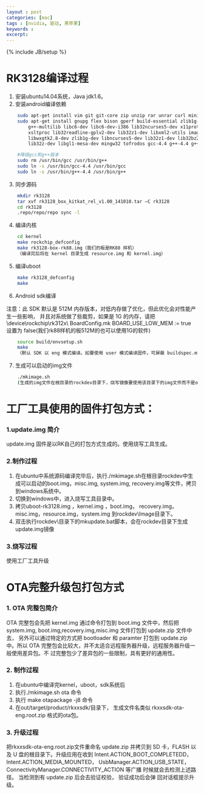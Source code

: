 ```yaml
---
layout : post
categories: [mac]
tags : [nvidia, 驱动, 黑苹果]
keywords :
excerpt:
---
```

{% include JB/setup %}

# RK3128编译过程
1. 安装ubuntu14.04系统，Java jdk1.6。
2. 安装android编译依赖

```sh
	sudo apt-get install vim git git-core zip unzip rar unrar curl minicom valgrind gawk
	sudo apt-get install gnupg flex bison gperf build-essential zlib1g-dev gcc-multilib \
        g++-multilib libc6-dev libc6-dev-i386 lib32ncurses5-dev x11proto-core-dev libx11-dev \
        xsltproc lib32readline-gplv2-dev lib32z1-dev libxml2-utils imagemagick lzop libesd0-dev \
        libwxgtk2.8-dev zlib1g-dev libncurses5-dev lib32z1-dev lib32bz2-dev lib32ncurses5-dev \
        lib32z-dev libgl1-mesa-dev mingw32 tofrodos gcc-4.4 g++-4.4 g++-4.4-multilib

    #降级gcc和g++版本
	sudo rm /usr/bin/gcc /usr/bin/g++
	sudo ln -s /usr/bin/gcc-4.4 /usr/bin/gcc
	sudo ln -s /usr/bin/g++-4.4 /usr/bin/g++
```

3. 同步源码

```sh
    mkdir rk3128
    tar xvf rk3128_box_kitkat_rel_v1.00_141010.tar –C rk3128
    cd rk3128
    .repo/repo/repo sync -l
```

4. 编译内核

```sh
    cd kernel
    make rockchip_defconfig
    make rk3128-box-rk88.img（我们的板是RK88 样机）
    （编译完后将在 kernel 目录生成 resource.img 和 kernel.img）
```

5. 编译uboot  

```sh
	make rk3128_defconfig
    make
```

6. Android sdk编译

注意：此 SDK 默认是 512M 内存版本，对低内存做了优化，但此优化会对性能产生一些影响，
并且对系统做了些裁剪，如果是 1G 的内存，请把\device\rockchip\rk312x\ BoardConfig.mk
BOARD_USE_LOW_MEM := true 设置为 false(我们rk88样机的板512M的也可以使用1G的软件)

```sh
    source build/envsetup.sh
    make
    （默认 SDK 以 eng 模式编译。如要使用 user 模式编译固件，可屏蔽 buildspec.mk 中的注释，如下：TARGET_BUILD_VARIANT:=user）
```

7. 生成可以启动的img文件

```sh
    ./mkimage.sh
    (生成的img文件在根目录的rockdev目录下，烧写镜像要使用该目录下的img文件而不是out/target/product/rkxx目录下的img文件)
```

# 工厂工具使用的固件打包方式：

### 1.update.img 简介
update.img 固件是以RK自己的打包方式生成的。使用烧写工具生成。

### 2.制作过程
1. 在ubuntu中系统源码编译完毕后，执行./mkimage.sh在根目录rockdev中生成可以启动的boot.img，misc.img, system.img, recovery.img等文件，拷贝到windows系统中。
2. 切换到windows中，进入烧写工具目录中。
3. 拷贝uboot-rk3128.img ，kernel.img ，boot.img， recovery.img，misc.img，resource.img，system.img 到rockdev\Image目录下。
4. 双击执行rockdev\目录下的mkupdate.bat脚本，会在rockdev目录下生成update.img镜像

### 3.烧写过程
使用工厂工具升级


# OTA完整升级包打包方式
### 1. OTA  完整包简介
  OTA 完整包会先把 kernel.img 通过命令打包到 boot.img 文件中，然后把
system.img, boot.img,recovery.img,misc.img 文件打包到 update.zip 文件中去，
另外可以通过特定的方式把 bootloader 和 paramter 打包到 update.zip 中。所以 OTA
完整包会比较大，并不太适合远程服务器升级，远程服务器升级一般使用差异包。不
过完整包少了差异包的一些限制，具有更好的通用性。

### 2. 制作过程
1. 在ubuntu中编译完kernel，uboot，sdk系统后
2. 执行./mkimage.sh ota 命令
3. 执行 make otapackage -j8 命令
4. 在out/target/product/rkxxsdk/目录下， 生成文件名类似 rkxxsdk-ota-eng.root.zip 格式的ota包。
### 3. 升级过程
 把rkxxsdk-ota-eng.root.zip文件重命名 update.zip 并拷贝到 SD 卡，FLASH 以及 U 盘的根目录下。升级应用在收到
Intent.ACTION_BOOT_COMPLETEDD，Intent.ACTION_MEDIA_MOUNTED，
UsbManager.ACTION_USB_STATE，ConnectivityManager.CONNECTIVITY_ACTION 等广播
时候就会去检测上述路径。 当检测到有 update.zip 后会去验证校验， 验证成功后会弹
回对话框提示升级。
